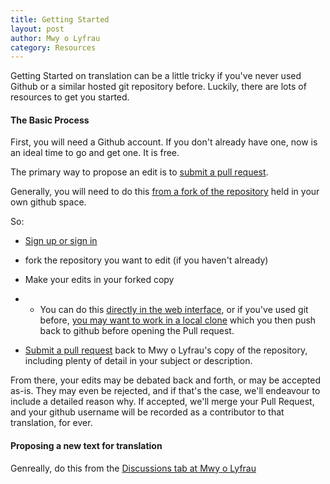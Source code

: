 ```yaml
---
title: Getting Started
layout: post
author: Mwy o Lyfrau
category: Resources
---
```


Getting Started on translation can be a little tricky if you've never used Github or a similar hosted git repository before. Luckily, there are lots of resources to get you started.

#### The Basic Process 

First, you will need a Github account. If you don't already have one, now is an ideal time to go and get one. It is free.

The primary way to propose an edit is to [submit a pull request](https://docs.github.com/en/pull-requests/collaborating-with-pull-requests/proposing-changes-to-your-work-with-pull-requests/creating-a-pull-request).

Generally, you will need to do this [from a fork of the repository](https://docs.github.com/en/pull-requests/collaborating-with-pull-requests/proposing-changes-to-your-work-with-pull-requests/creating-a-pull-request-from-a-fork) held in your own github space.

So:

- [Sign up or sign in](https://github.com/signup/)

- fork the repository you want to edit (if you haven't already)

- Make your edits in your forked copy

- - You can do this [directly in the web interface](https://docs.github.com/en/repositories/working-with-files/managing-files/editing-files), or if you've used git before, [you may want to work in a local clone](https://docs.github.com/en/repositories/creating-and-managing-repositories/cloning-a-repository) which you then push back to github before opening the Pull request.

- [Submit a pull request](https://docs.github.com/en/pull-requests/collaborating-with-pull-requests/proposing-changes-to-your-work-with-pull-requests/creating-a-pull-request) back to Mwy o Lyfrau's copy of the repository, including plenty of detail in your subject or description.

From there, your edits may be debated back and forth, or may be accepted as-is. They may even be rejected, and if that's the case, we'll endeavour to include a detailed reason why. If accepted, we'll merge your Pull Request, and your github username will be recorded as a contributor to that translation, for ever.

#### Proposing a new text for translation

Genreally, do this from the [Discussions tab at Mwy o Lyfrau](https://github.com/orgs/mwyolyfrau/discussions)